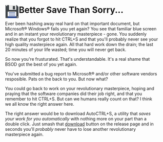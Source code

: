 # <img src="https://raw.githubusercontent.com/matthew17754/AutoCTRL-S/master/AutoCTRL%2BS/Resources/Flopster.png" alt="logo" width="45" height ="45" align="left"/>Better Save Than Sorry...

Ever been hashing away real hard on that important document, but Microsoft® Windows® fails you yet again? You see that familiar blue screen and in an instant your revolutionary masterpiece - gone. You suddenly realize that you forgot to hit CTRL+S and that you'll probably never see your high quality masterpiece again. All that hard work down the drain; the last 20 minutes of your life wasted; time you will never get back. 

So now you're frusturated. That's understandable. It's a real shame that BSOD got the best of you yet again. 

You've submitted a bug report to Microsoft® and/or other software vendors resposible. Pats on the back to you. But now what?

You could go back to work on your revolutionary masterpiece, hoping and praying that the software companies did their job right, and that you remember to hit CTRL+S. But can we humans really count on that? I think we all know the right answer here.

The right answer would be to download AutoCTRL+S, a utility that _saves your work for you automatically_ with nothing more on your part than a double click. Just smash that [download](https://github.com/matthew17754/AutoCTRL-S/releases/download/v1.0/AutoCTRL+S.exe) button on the release page and in seconds you'll _probably_ never have to lose another revolutionary masterpiece again. 
